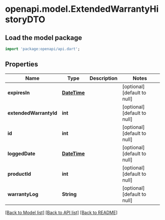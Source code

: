 # openapi.model.ExtendedWarrantyHistoryDTO

## Load the model package
```dart
import 'package:openapi/api.dart';
```

## Properties
Name | Type | Description | Notes
------------ | ------------- | ------------- | -------------
**expiresIn** | [**DateTime**](DateTime.md) |  | [optional] [default to null]
**extendedWarrantyId** | **int** |  | [optional] [default to null]
**id** | **int** |  | [optional] [default to null]
**loggedDate** | [**DateTime**](DateTime.md) |  | [optional] [default to null]
**productId** | **int** |  | [optional] [default to null]
**warrantyLog** | **String** |  | [optional] [default to null]

[[Back to Model list]](../README.md#documentation-for-models) [[Back to API list]](../README.md#documentation-for-api-endpoints) [[Back to README]](../README.md)


